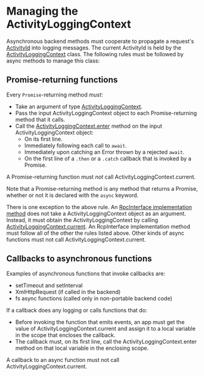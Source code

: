 # Managing the ActivityLoggingContext

Asynchronous backend methods must cooperate to propagate a request's [ActivityId](../../overview/RpcInterface.md#logging-and-activityids) into logging messages. The current ActivityId is held by the [ActivityLoggingContext]($bentleyjs-core) class. The following rules must be followed by async methods to manage this class:

## Promise-returning functions
Every `Promise`-returning method *must*:
* Take an argument of type [ActivityLoggingContext]($bentleyjs-core).
* Pass the input ActivityLoggingContext object to each Promise-returning method that it calls.
* Call the [ActivityLoggingContext.enter]($bentleyjs-core) method on the input ActivityLoggingContext object:
  * On its first line.
  * Immediately following each call to `await`.
  * Immediately upon catching an Error thrown by a rejected `await`.
  * On the first line of a `.then` or a `.catch` callback that is invoked by a Promise.

A Promise-returning function must *not* call ActivityLoggingContext.current.

Note that a Promise-returning method is any method that returns a Promise, whether or not it is declared with the `async` keyword.

There is one exception to the above rule. An [RpcInterface implementation method](../RpcInterface.md#server-implementation) does not take a ActivityLoggingContext object as an argument. Instead, it must obtain the ActivityLoggingContext by calling [ActivityLoggingContext.current]($bentleyjs-core). An RcpInterface implementation method must follow all of the other the rules listed above. Other kinds of async functions must not call ActivityLoggingContext.current.

## Callbacks to asynchronous functions
Examples of asynchronous functions that invoke callbacks are:
  * setTimeout and setInterval
  * XmlHttpRequest (if called in the backend)
  * fs async functions (called only in non-portable backend code)

If a callback does any logging or calls functions that do:
  * Before invoking the function that emits events, an app must get the value of ActivityLoggingContext.current and assign it to a local variable in the scope that encloses the callback.
  * The callback must, on its first line, call the ActivityLoggingContext.enter method on that local variable in the enclosing scope.

A callback to an async function must not call ActivityLoggingContext.current.
